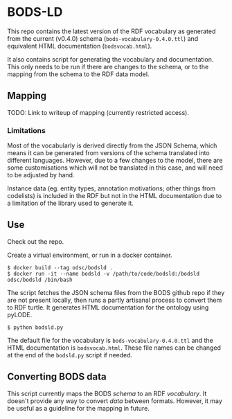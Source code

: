 # BODS-LD

This repo contains the latest version of the RDF vocabulary as generated from the current (v0.4.0) schema (`bods-vocabulary-0.4.0.ttl`) and equivalent HTML documentation (`bodsvocab.html`).

It also contains script for generating the vocabulary and documentation. This only needs to be run if there are changes to the schema, or to the mapping from the schema to the RDF data model.

## Mapping

TODO: Link to writeup of mapping (currently restricted access).

### Limitations

Most of the vocabularly is derived directly from the JSON Schema, which means it can be generated from versions of the schema translated into different languages. However, due to a few changes to the model, there are some customisations which will not be translated in this case, and will need to be adjusted by hand.

Instance data (eg. entity types, annotation motivations; other things from codelists) is included in the RDF but not in the HTML documentation due to a limitation of the library used to generate it.

## Use

Check out the repo.

Create a virtual environment, or run in a docker container.

```
$ docker build --tag odsc/bodsld .
$ docker run -it --name bodsld -v /path/to/code/bodsld:/bodsld odsc/bodsld /bin/bash
```

The script fetches the JSON schema files from the BODS github repo if they are not present locally, then runs a partly artisanal process to convert them to RDF turtle. It generates HTML documentation for the ontology using pyLODE.

```
$ python bodsld.py
```

The default file for the vocabulary is `bods-vocabulary-0.4.0.ttl` and the HTML documentation is `bodsvocab.html`. These file names can be changed at the end of the `bodsld.py` script if needed.

## Converting BODS data

This script currently maps the BODS _schema_ to an RDF _vocabulary_. It doesn't provide any way to convert _data_ between formats. However, it may be useful as a guideline for the mapping in future.